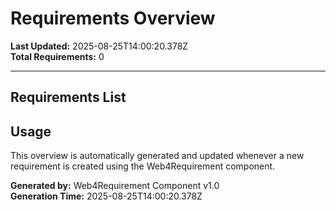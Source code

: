 # Requirements Overview

**Last Updated:** 2025-08-25T14:00:20.378Z  
**Total Requirements:** 0

---


## Requirements List


## Usage

This overview is automatically generated and updated whenever a new requirement is created using the Web4Requirement component.

**Generated by:** Web4Requirement Component v1.0  
**Generation Time:** 2025-08-25T14:00:20.378Z
